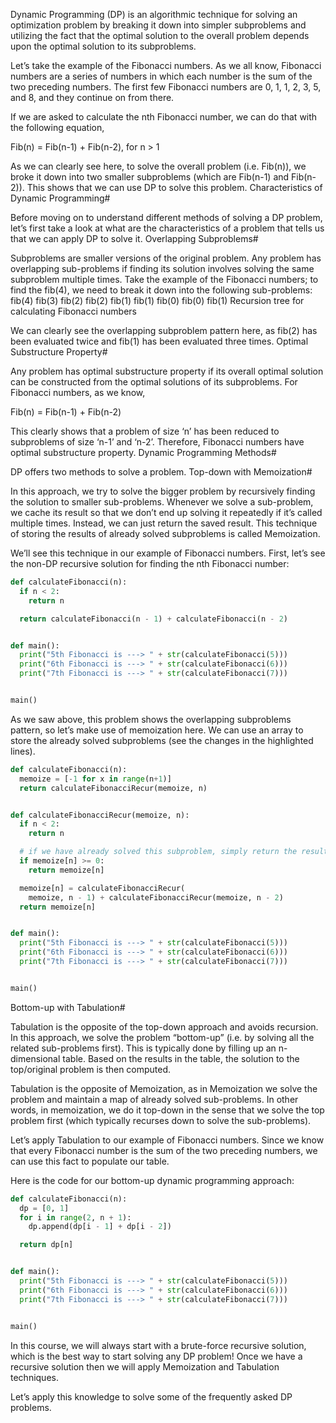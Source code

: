 Dynamic Programming (DP) is an algorithmic technique for solving an optimization problem by breaking it down into simpler subproblems and utilizing the fact that the optimal solution to the overall problem depends upon the optimal solution to its subproblems.

Let’s take the example of the Fibonacci numbers. As we all know, Fibonacci numbers are a series of numbers in which each number is the sum of the two preceding numbers. The first few Fibonacci numbers are 0, 1, 1, 2, 3, 5, and 8, and they continue on from there.

If we are asked to calculate the nth Fibonacci number, we can do that with the following equation,

Fib(n) = Fib(n-1) + Fib(n-2), for n > 1

As we can clearly see here, to solve the overall problem (i.e. Fib(n)), we broke it down into two smaller subproblems (which are Fib(n-1) and Fib(n-2)). This shows that we can use DP to solve this problem.
Characteristics of Dynamic Programming#

Before moving on to understand different methods of solving a DP problem, let’s first take a look at what are the characteristics of a problem that tells us that we can apply DP to solve it.
Overlapping Subproblems#

Subproblems are smaller versions of the original problem. Any problem has overlapping sub-problems if finding its solution involves solving the same subproblem multiple times. Take the example of the Fibonacci numbers; to find the fib(4), we need to break it down into the following sub-problems:
fib(4) fib(3) fib(2) fib(2) fib(1) fib(1) fib(0) fib(0) fib(1)
Recursion tree for calculating Fibonacci numbers

We can clearly see the overlapping subproblem pattern here, as fib(2) has been evaluated twice and fib(1) has been evaluated three times.
Optimal Substructure Property#

Any problem has optimal substructure property if its overall optimal solution can be constructed from the optimal solutions of its subproblems. For Fibonacci numbers, as we know,

Fib(n) = Fib(n-1) + Fib(n-2)

This clearly shows that a problem of size ‘n’ has been reduced to subproblems of size ‘n-1’ and ‘n-2’. Therefore, Fibonacci numbers have optimal substructure property.
Dynamic Programming Methods#

DP offers two methods to solve a problem.
Top-down with Memoization#

In this approach, we try to solve the bigger problem by recursively finding the solution to smaller sub-problems. Whenever we solve a sub-problem, we cache its result so that we don’t end up solving it repeatedly if it’s called multiple times. Instead, we can just return the saved result. This technique of storing the results of already solved subproblems is called Memoization.

We’ll see this technique in our example of Fibonacci numbers. First, let’s see the non-DP recursive solution for finding the nth Fibonacci number:

```py
def calculateFibonacci(n):
  if n < 2:
    return n

  return calculateFibonacci(n - 1) + calculateFibonacci(n - 2)


def main():
  print("5th Fibonacci is ---> " + str(calculateFibonacci(5)))
  print("6th Fibonacci is ---> " + str(calculateFibonacci(6)))
  print("7th Fibonacci is ---> " + str(calculateFibonacci(7)))


main()
```

As we saw above, this problem shows the overlapping subproblems pattern, so let’s make use of memoization here. We can use an array to store the already solved subproblems (see the changes in the highlighted lines).

```py
def calculateFibonacci(n):
  memoize = [-1 for x in range(n+1)]
  return calculateFibonacciRecur(memoize, n)


def calculateFibonacciRecur(memoize, n):
  if n < 2:
    return n

  # if we have already solved this subproblem, simply return the result from the cache
  if memoize[n] >= 0:
    return memoize[n]

  memoize[n] = calculateFibonacciRecur(
    memoize, n - 1) + calculateFibonacciRecur(memoize, n - 2)
  return memoize[n]


def main():
  print("5th Fibonacci is ---> " + str(calculateFibonacci(5)))
  print("6th Fibonacci is ---> " + str(calculateFibonacci(6)))
  print("7th Fibonacci is ---> " + str(calculateFibonacci(7)))


main()
```

Bottom-up with Tabulation#

Tabulation is the opposite of the top-down approach and avoids recursion. In this approach, we solve the problem “bottom-up” (i.e. by solving all the related sub-problems first). This is typically done by filling up an n-dimensional table. Based on the results in the table, the solution to the top/original problem is then computed.

Tabulation is the opposite of Memoization, as in Memoization we solve the problem and maintain a map of already solved sub-problems. In other words, in memoization, we do it top-down in the sense that we solve the top problem first (which typically recurses down to solve the sub-problems).

Let’s apply Tabulation to our example of Fibonacci numbers. Since we know that every Fibonacci number is the sum of the two preceding numbers, we can use this fact to populate our table.

Here is the code for our bottom-up dynamic programming approach:

```py
def calculateFibonacci(n):
  dp = [0, 1]
  for i in range(2, n + 1):
    dp.append(dp[i - 1] + dp[i - 2])

  return dp[n]


def main():
  print("5th Fibonacci is ---> " + str(calculateFibonacci(5)))
  print("6th Fibonacci is ---> " + str(calculateFibonacci(6)))
  print("7th Fibonacci is ---> " + str(calculateFibonacci(7)))


main()
```

In this course, we will always start with a brute-force recursive solution, which is the best way to start solving any DP problem! Once we have a recursive solution then we will apply Memoization and Tabulation techniques.

Let’s apply this knowledge to solve some of the frequently asked DP problems.
